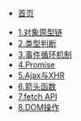 <!-- docs/_sidebar.md -->

* [首页](./README.md "JavaScript 首页")
<!-- * [指南](zh-cn/guide) -->
* [1.对象原型链](./1.%E5%AF%B9%E8%B1%A1%E5%8E%9F%E5%9E%8B%E9%93%BE.md "1.对象原型链")
* [2.类型判断](./2.%E7%B1%BB%E5%9E%8B%E5%88%A4%E6%96%AD.md "2.类型判断")
* [3.事件循环机制](./3.%E4%BA%8B%E4%BB%B6%E5%BE%AA%E7%8E%AF%E6%9C%BA%E5%88%B6.md "3.事件循环机制")
* [4.Promise](./4.Promise.md "4.Promise")
* [5.Ajax与XHR](./5.Ajax%E4%B8%8EXHR.md "5.Ajax与XHR")
* [6.箭头函数](./6.%E7%AE%AD%E5%A4%B4%E5%87%BD%E6%95%B0.md "6.箭头函数")
* [7.fetch API](./7.fetch%20API.md "7.fetch API")
* [8.DOM操作](./8.DOM%E6%93%8D%E4%BD%9C.md "8.DOM操作")


